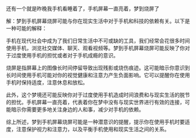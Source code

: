还有一个就是昨晚我手机看睡着了，手机屏幕一直亮着，梦到烧屏了

解：梦到手机屏幕烧屏可能与你在现实生活中对于手机和科技的依赖有关。以下是一种可能的解释：

手机在现代社会中成为了我们日常生活中不可或缺的工具，我们经常会花很多时间使用手机，浏览社交媒体、聊天、观看视频等。梦到手机屏幕烧屏可能反映了你对于过度使用手机的担忧或者对于手机成瘾的意识。

烧屏是指屏幕上的图像长时间停留导致出现残影或烧伤痕迹。这可能暗示你意识到长时间使用手机可能对你的视觉健康和注意力产生负面影响。它可以提醒你在使用手机时保持适度，注意休息和放松。

此外，这个梦境还可能反映你对于过度使用手机造成时间浪费和与现实生活的脱节的担忧。手机屏幕一直亮着，代表着你在梦中没有与现实世界进行有效的连接，可能暗示你需要更多地关注身边的人和事，减少对手机的依赖。

综上所述，梦到手机屏幕烧屏可能是一种潜意识的提醒，提示你在使用手机时要适度，注意保护视力和注意力，以及平衡手机使用和现实生活之间的关系。